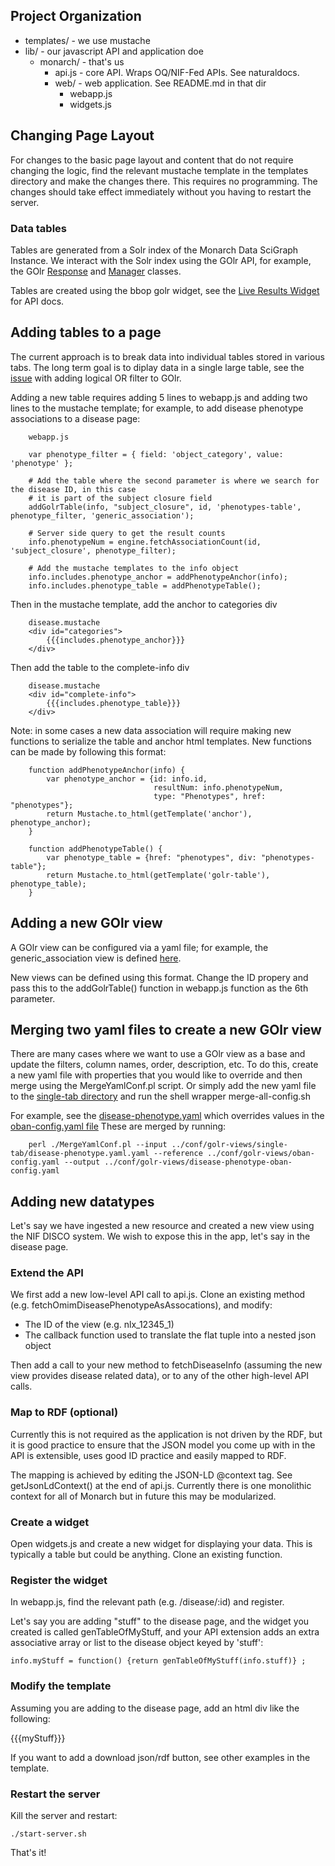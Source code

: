 
## Project Organization

 * templates/           - we use mustache
 * lib/                 - our javascript API and application doe
     * monarch/         - that's us
         * api.js       - core API. Wraps OQ/NIF-Fed APIs. See naturaldocs.
         * web/         - web application. See README.md in that dir
             * webapp.js
             * widgets.js

## Changing Page Layout

For changes to the basic page layout and content that do not require
changing the logic, find the relevant mustache template in the
templates directory and make the changes there. This requires no
programming. The changes should take effect immediately without you
having to restart the server.

### Data tables

Tables are generated from a Solr index of the Monarch Data SciGraph Instance.
We interact with the Solr index using the GOlr API, for example, 
the GOlr [Response](https://berkeleybop.github.io/bbop-js/docs/files/golr/response-js.html) and 
[Manager](https://berkeleybop.github.io/bbop-js/docs/files/golr/manager-js.html) classes.

Tables are created using the bbop golr widget, see the 
[Live Results Widget](https://berkeleybop.github.io/bbop-js/docs/files/widget/live_results-js.html) for API docs.

## Adding tables to a page

The current approach is to break data into individual tables stored in various tabs.  The long term
goal is to diplay data in a single large table, see the [issue](https://github.com/monarch-initiative/monarch-app/issues/723) 
with adding logical OR filter to GOlr.

Adding a new table requires adding 5 lines to webapp.js and adding two lines to the mustache template;
for example, to add disease phenotype associations to a disease page:

        webapp.js
         
        var phenotype_filter = { field: 'object_category', value: 'phenotype' };
        
        # Add the table where the second parameter is where we search for the disease ID, in this case
        # it is part of the subject closure field
        addGolrTable(info, "subject_closure", id, 'phenotypes-table', phenotype_filter, 'generic_association');
        
        # Server side query to get the result counts
        info.phenotypeNum = engine.fetchAssociationCount(id, 'subject_closure', phenotype_filter);
        
        # Add the mustache templates to the info object
        info.includes.phenotype_anchor = addPhenotypeAnchor(info);
        info.includes.phenotype_table = addPhenotypeTable();
      
Then in the mustache template, add the anchor to categories div
          
        disease.mustache
        <div id="categories">
            {{{includes.phenotype_anchor}}}
        </div>
            
Then add the table to the complete-info div

        disease.mustache
        <div id="complete-info">
            {{{includes.phenotype_table}}}
        </div>

Note: in some cases a new data association will require making new functions to serialize the table and anchor html templates. 
New functions can be made by following this format:

        function addPhenotypeAnchor(info) {
            var phenotype_anchor = {id: info.id,
                                    resultNum: info.phenotypeNum,
                                    type: "Phenotypes", href: "phenotypes"};
            return Mustache.to_html(getTemplate('anchor'), phenotype_anchor);
        }

        function addPhenotypeTable() {
            var phenotype_table = {href: "phenotypes", div: "phenotypes-table"};
            return Mustache.to_html(getTemplate('golr-table'), phenotype_table);
        }
        
## Adding a new GOlr view

A GOlr view can be configured via a yaml file; for example, the generic_association view 
is defined [here](https://github.com/monarch-initiative/monarch-app/blob/master/conf/golr-views/oban-config.yaml).

New views can be defined using this format.  Change the ID propery and pass this to the 
addGolrTable() function in webapp.js function as the 6th parameter.

## Merging two yaml files to create a new GOlr view

There are many cases where we want to use a GOlr view as a base and update the filters, 
column names, order, description, etc.  To do this, create a new yaml file with properties
that you would like to override and then merge using the MergeYamlConf.pl script.  Or simply
add the new yaml file to the [single-tab directory](https://github.com/monarch-initiative/monarch-app/tree/master/conf/golr-views/single-tab) 
and run the shell wrapper merge-all-config.sh

For example, see the [disease-phenotype.yaml](https://github.com/monarch-initiative/monarch-app/blob/master/conf/golr-views/single-tab/disease-phenotype.yaml) 
which overrides values in the [oban-config.yaml file](https://github.com/monarch-initiative/monarch-app/blob/master/conf/golr-views/oban-config.yaml)
These are merged by running:

        perl ./MergeYamlConf.pl --input ../conf/golr-views/single-tab/disease-phenotype.yaml.yaml --reference ../conf/golr-views/oban-config.yaml --output ../conf/golr-views/disease-phenotype-oban-config.yaml
        

## Adding new datatypes

Let's say we have ingested a new resource and created a new view using
the NIF DISCO system. We wish to expose this in the app, let's say in
the disease page.

### Extend the API

We first add a new low-level API call to api.js. Clone an existing
method (e.g. fetchOmimDiseasePhenotypeAsAssocations), and modify:

 * The ID of the view (e.g. nlx_12345_1)
 * The callback function used to translate the flat tuple into a nested json object

Then add a call to your new method to fetchDiseaseInfo (assuming the
new view provides disease related data), or to any of the other
high-level API calls.

### Map to RDF (optional)

Currently this is not required as the application is not driven by the
RDF, but it is good practice to ensure that the JSON model you come up
with in the API is extensible, uses good ID practice and easily mapped
to RDF.

The mapping is achieved by editing the JSON-LD @context tag. See
getJsonLdContext() at the end of api.js. Currently there is one
monolithic context for all of Monarch but in future this may be
modularized.

### Create a widget

Open widgets.js and create a new widget for displaying your data. This
is typically a table but could be anything. Clone an existing function.

### Register the widget

In webapp.js, find the relevant path (e.g. /disease/:id) and register.

Let's say you are adding "stuff" to the disease page, and the widget
you created is called genTableOfMyStuff, and your API extension adds
an extra associative array or list to the disease object keyed by
'stuff':

    info.myStuff = function() {return genTableOfMyStuff(info.stuff)} ;

### Modify the template

Assuming you are adding to the disease page, add an html div like the
following:

   <div id="stuff"
    <table>
     {{{myStuff}}}
    </table>
   </div>

If you want to add a download json/rdf button, see other examples in
the template.

### Restart the server

Kill the server and restart:

    ./start-server.sh

That's it!




